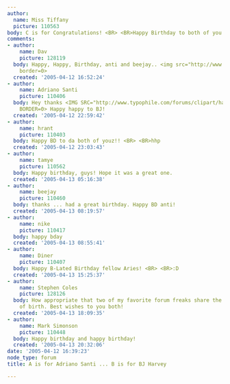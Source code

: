 ```yaml
---
author:
  name: Miss Tiffany
  picture: 110563
body: C is for Congratulations! <BR> <BR>Happy Birthday to both of you!!
comments:
- author:
    name: Dav
    picture: 128119
  body: Happy, Happy, Birthday, anti and beejay.. <img src="http://www.typophile.com/forums/clipart/bigsmile.gif"
    border=0>
  created: '2005-04-12 16:52:24'
- author:
    name: Adriano Santi
    picture: 110406
  body: Hey thanks <IMG SRC="http://www.typophile.com/forums/clipart/happy.gif" ALT=":-&#41;"
    BORDER=0> Happy happy to BJ!
  created: '2005-04-12 22:59:42'
- author:
    name: hrant
    picture: 110403
  body: Happy BD to da both of youz!! <BR> <BR>hhp
  created: '2005-04-12 23:03:43'
- author:
    name: tamye
    picture: 110562
  body: Happy birthday, guys! Hope it was a great one.
  created: '2005-04-13 05:16:38'
- author:
    name: beejay
    picture: 110460
  body: thanks ... had a great birthday. Happy BD anti!
  created: '2005-04-13 08:19:57'
- author:
    name: nike
    picture: 110417
  body: happy bday
  created: '2005-04-13 08:55:41'
- author:
    name: Diner
    picture: 110407
  body: Happy B-Lated Birthday fellow Aries! <BR> <BR>:D
  created: '2005-04-13 15:25:37'
- author:
    name: Stephen Coles
    picture: 128126
  body: How appropriate that two of my favorite forum freaks share the <BR>same day
    of birth. Best wishes to you both!
  created: '2005-04-13 18:09:35'
- author:
    name: Mark Simonson
    picture: 110448
  body: Happy birthday and happy birthday!
  created: '2005-04-13 20:32:06'
date: '2005-04-12 16:39:23'
node_type: forum
title: A is for Adriano Santi ... B is for BJ Harvey

---
```

